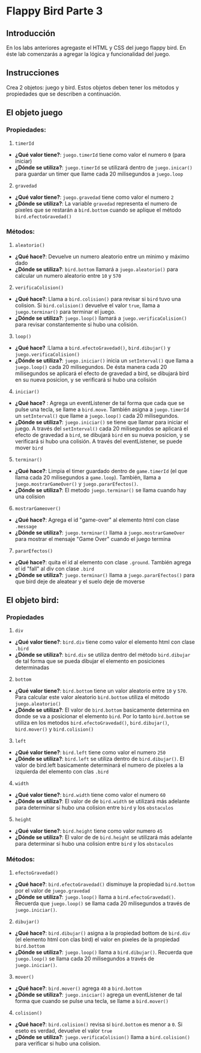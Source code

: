 # Flappy Bird Parte 3

## Introducción

En los labs anteriores agregaste el HTML y CSS del juego flappy bird. En éste lab comenzarás a agregar la lógica y funcionalidad del juego. 

## Instrucciones
Crea 2 objetos: juego y bird. Estos objetos deben tener los métodos y propiedades que se describen a continuación.

## El objeto juego

### Propiedades:
1. `timerId`
- **¿Qué valor tiene?**: `juego.timerId` tiene como valor el numero `0` (para iniciar)
- **¿Dónde se utiliza?**: `juego.timerId` se utilizará dentro de `juego.inicar()` para guardar un timer que llame cada 20 milisegundos a `juego.loop`

2. `gravedad`
- **¿Qué valor tiene?**: `juego.gravedad` tiene como valor el numero `2`
- **¿Dónde se utiliza?**: La variable `gravedad` representa el numero de pixeles que se restarán a `bird.bottom` cuando se aplique el método `bird.efectoGravedad()`


### Métodos:
1. `aleatorio()` 
- **¿Qué hace?**: Devuelve un numero aleatorio entre un minimo y máximo dado
- **¿Dónde se utiliza?**: `bird.bottom` llamará a `juego.aleatorio()` para calcular un numero aleatorio entre `10` y `570`


2. `verificaColision()`
- **¿Qué hace?**: Llama a `bird.colision()` para revisar si `bird` tuvo una colision. Si `bird.colision()` devuelve el valor `true`, llama a `juego.terminar()` para terminar el juego.
- **¿Dónde se utiliza?**:  `juego.loop()` llamará a `juego.verificaColision()` para revisar constantemente si hubo una colisión.  


3. `loop()`
- **¿Qué hace?** :Llama a `bird.efectoGravedad()`, `bird.dibujar()` y `juego.verificaColision()`
- **¿Dónde se utiliza?**: `juego.iniciar()` inicia un `setInterval()` que llama a `juego.loop()` cada 20 milisegundos. De ésta manera cada 20 milisegundos se aplicará el efecto de gravedad a bird, se dibujará bird en su nueva posicion, y se verificará si hubo una colisión


4. `iniciar()`
- **¿Qué hace?** : Agrega un eventListener de tal forma que cada que se pulse una tecla, se llame a `bird.move`. También asigna a `juego.timerId` un `setInterval()` que llame a `juego.loop()` cada 20 milisegundos. 
- **¿Dónde se utiliza?**: `juego.iniciar()` se tiene que llamar para iniciar el juego. A través del `setInterval()` cada 20 milisegundos se aplicará el efecto de gravedad a `bird`, se dibujará `bird` en su nueva posicion, y se verificará si hubo una colisión. A través del eventListener, se puede mover `bird`

5. `terminar()`
- **¿Qué hace?**: Limpia el timer guardado dentro de `game.timerId` (el que llama cada 20 milisegundos a `game.loop`). También, llama a `juego.mostrarGameOver()` y `juego.pararEfectos()`. 
- **¿Dónde se utiliza?**: El metodo `juego.terminar()` se llama cuando hay una colision


6.  `mostrarGameover()`
- **¿Qué hace?**:  Agrega el id "game-over" al elemento html con clase `.message`
- **¿Dónde se utiliza?**: `juego.terminar()` llama a `juego.mostrarGameOver` para mostrar el mensaje "Game Over" cuando el juego termina

7. `pararEfectos()`
- **¿Qué hace?**: quita el id al elemento con clase `.ground`. También agrega el id "fall" al div con clase `.bird`
- **¿Dónde se utiliza?**: `juego.terminar()` llama a `juego.pararEfectos()` para que bird deje de aleatear y el suelo deje de moverse 


## El objeto bird:

### Propiedades
1. `div`
- **¿Qué valor tiene?**: `bird.div` tiene como valor el elemento html con clase `.bird`
- **¿Dónde se utiliza?**: `bird.div` se utiliza dentro del método `bird.dibujar` de tal forma que se pueda dibujar el elemento en posiciones determinadas

2. `bottom`
- **¿Qué valor tiene?**: `bird.bottom` tiene un valor aleatorio entre `10` y `570`. Para calcular este valor aleatorio `bird.bottom` utiliza el método `juego.aleatorio()`
- **¿Dónde se utiliza?**:  El valor de `bird.bottom` basicamente determina en donde se va a posicionar el elemento `bird`. Por lo tanto `bird.bottom` se utiliza en los metodos `bird.efectoGravedad()`, `bird.dibujar()`, `bird.mover()` y `bird.colision()`

3. `left`
- **¿Qué valor tiene?**: `bird.left` tiene como valor el numero `250`
- **¿Dónde se utiliza?**: `bird.left` se utiliza dentro de `bird.dibujar()`. El valor de bird.left basicamente determinará el numero de pixeles a la izquierda del elemento con clas `.bird`

4. `width`
- **¿Qué valor tiene?**: `bird.width` tiene como valor el numero `60`
- **¿Dónde se utiliza?**: El valor de de `bird.width` se utilizará más adelante para determinar si hubo una colision entre `bird` y los `obstaculos`

5. `height`
- **¿Qué valor tiene?**: `bird.height` tiene como valor numero `45`
- **¿Dónde se utiliza?**: El valor de de `bird.height` se utilizará más adelante para determinar si hubo una colision entre `bird` y los `obstaculos`

### Métodos:

1. `efectoGravedad()`
- **¿Qué hace?**: `bird.efectoGravedad()` disminuye la propiedad `bird.bottom` por el valor de `juego.gravedad`
- **¿Dónde se utiliza?**: `juego.loop()` llama a `bird.efectoGravedad()`. Recuerda que `juego.loop()` se llama cada 20 milisegundos a través de `juego.iniciar()`. 

2. `dibujar()`
- **¿Qué hace?**: `bird.dibujar()` asigna a la propiedad bottom de `bird.div` (el elemento html con clas bird) el valor en pixeles de la propiedad `bird.bottom`
- **¿Dónde se utiliza?**: `juego.loop()` llama a `bird.dibujar()`. Recuerda que `juego.loop()` se llama cada 20 milisegundos a través de `juego.iniciar()`. 

3. `mover()`
- **¿Qué hace?**: `bird.mover()` agrega `40` a `bird.bottom`
- **¿Dónde se utiliza?**: `juego.iniciar()` agrega un eventListener de tal forma que cuando se pulse una tecla, se llame a `bird.mover()`

4. `colision()`
- **¿Qué hace?**: `bird.colision()` revisa si `bird.bottom` es menor a `0`. Si eseto es verdad, devuelve el valor `true`
- **¿Dónde se utiliza?**: `juego.verificaColision()` llama a `bird.colision()` para verificar si hubo una colision.

